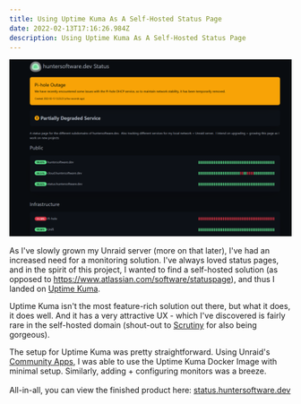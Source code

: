 ```yaml
---
title: Using Uptime Kuma As A Self-Hosted Status Page
date: 2022-02-13T17:16:26.984Z
description: Using Uptime Kuma As A Self-Hosted Status Page
---
```

![Uptime Kuma](screenshot-2022-02-13-122407.png "Uptime Kuma")

As I've slowly grown my Unraid server (more on that later), I've had an increased need for a monitoring solution.  I've always loved status pages, and in the spirit of this project, I wanted to find a self-hosted solution (as opposed to <https://www.atlassian.com/software/statuspage>), and thus I landed on [Uptime Kuma](https://github.com/louislam/uptime-kuma).

Uptime Kuma isn't the most feature-rich solution out there, but what it does, it does well.  And it has a very attractive UX - which I've discovered is fairly rare in the self-hosted domain (shout-out to [Scrutiny](https://github.com/AnalogJ/scrutiny) for also being gorgeous). 

The setup for Uptime Kuma was pretty straightforward.  Using Unraid's [Community Apps](https://unraid.net/community/apps), I was able to use the Uptime Kuma Docker Image with minimal setup.  Similarly, adding + configuring monitors was a breeze.\
\
All-in-all, you can view the finished product here: [status.huntersoftware.dev](status.huntersoftware.dev)